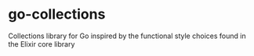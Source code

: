 # go-collections
Collections library for Go inspired by the functional style choices found in the Elixir core library 
